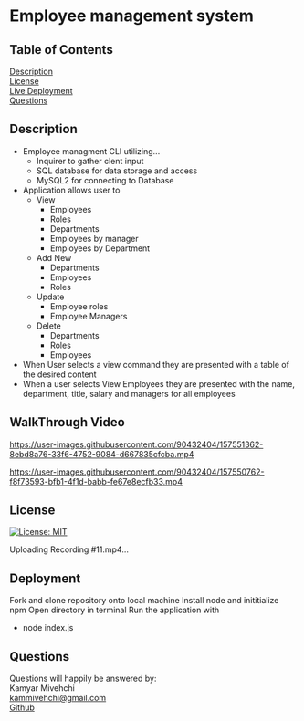 # Employee management system

## Table of Contents
[Description](#Description)
 <br>
 [License](#license)
 <br>
[Live Deployment](#Deployment)
 <br>
[Questions](#questions)
 
 
 ## Description
 + Employee managment CLI utilizing...
    + Inquirer to gather clent input
    + SQL database for data storage and access
    + MySQL2 for connecting to Database
 + Application allows user to
   + View
     + Employees
     + Roles
     + Departments
     + Employees by manager
     + Employees by Department
   + Add New
     + Departments
     + Employees
     + Roles
   + Update
     + Employee roles
     + Employee Managers
   + Delete
     + Departments
     + Roles
     + Employees
 + When User selects a view command they are presented with a table of the desired content
 + When a user selects View Employees they are presented with the name, department, title, salary and managers for all employees
 
 ## WalkThrough Video


https://user-images.githubusercontent.com/90432404/157551362-8ebd8a76-33f6-4752-9084-d667835cfcba.mp4



https://user-images.githubusercontent.com/90432404/157550762-f8f73593-bfb1-4f1d-babb-fe67e8ecfb33.mp4




## License 
[![License: MIT](https://img.shields.io/badge/License-MIT-yellow.svg)](https://opensource.org/licenses/MIT)




Uploading Recording #11.mp4…






## Deployment
Fork and clone repository onto local machine
Install node and inititialize npm
Open directory in terminal
Run the application with
 - node index.js
## Questions

Questions will happily be answered by:
<br>
Kamyar Mivehchi
<br>
[kammivehchi@gmail.com](mailto:kammivehchi@gmail.com)
<br>
[Github](https://github.com/Kam-Mivehchi)


